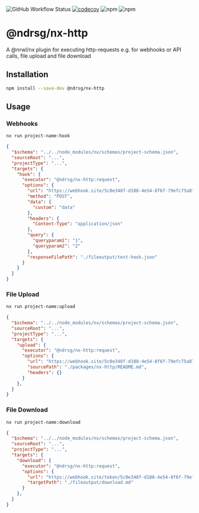 ![GitHub Workflow Status](https://img.shields.io/github/workflow/status/ndrsg/nx-ext/Test)
[![codecov](https://codecov.io/gh/ndrsg/nx-ext/branch/main/graph/badge.svg?token=GQVAC57U3Q)](https://codecov.io/gh/ndrsg/nx-ext)
![npm](https://img.shields.io/npm/v/@ndrsg/nx-http?label=%40ndrsg%2Fnx-http)
![npm](https://img.shields.io/npm/dw/@ndrsg/nx-http?label=downloads%20%40ndrsg%2Fnx-http)

# @ndrsg/nx-http

A @nrwl/nx plugin for executing http-requests e.g. for webhooks or API calls, file upload and file download


## Installation
```bash
npm install --save-dev @ndrsg/nx-http
```

## Usage
### Webhooks

```bash
nx run project-name:hook
```
```json
{
  "$schema": "../../node_modules/nx/schemas/project-schema.json",
  "sourceRoot": "...",
  "projectType": "...",
  "targets": {
    "hook": {
      "executor": "@ndrsg/nx-http:request",
      "options": {
        "url": "https://webhook.site/5c0e348f-d188-4e54-8f6f-79efc75a87fe",
        "method": "POST",
        "data": {
          "custom": "data"
        },
        "headers": {
          "Content-Type": "application/json"
        },
        "query": {
          "queryparam1": "1",
          "queryparam2": "2"
        },
        "responseFilePath": "./fileoutput/test-hook.json"
      }
    }
  }
}
```

### File Upload

```bash
nx run project-name:upload
```
```json
{
  "$schema": "../../node_modules/nx/schemas/project-schema.json",
  "sourceRoot": "...",
  "projectType": "...",
  "targets": {
    "upload": {
      "executor": "@ndrsg/nx-http:request",
      "options": {
        "url": "https://webhook.site/5c0e348f-d188-4e54-8f6f-79efc75a87fe/07cbd7de-0b89-412a-b29f-66ec78f1693b",
        "sourcePath": "./packages/nx-http/README.md",
        "headers": {}
      }
    },
  }
}
```


### File Download

```bash
nx run project-name:download
```
```json
{
  "$schema": "../../node_modules/nx/schemas/project-schema.json",
  "sourceRoot": "...",
  "projectType": "...",
  "targets": {
    "download": {
      "executor": "@ndrsg/nx-http:request",
      "options": {
        "url": "https://webhook.site/token/5c0e348f-d188-4e54-8f6f-79efc75a87fe/request/0138ee58-d9a2-408e-b303-07557c759bfb/download/32702fb1-135f-4fd1-bcb0-a3fecda98a26",
        "targetPath": "./fileoutput/download.md"
      }
    },
  }
}
```